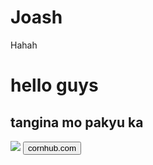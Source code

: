 # Joash
Hahah
<!DOCTYPE html>
<html>
    <head>
        <title>wala </title>
    </head>
    <body> <h1>hello guys</h1>
        <h2>tangina mo pakyu ka</h2>
        <img src="https://encrypted-tbn0.gstatic.com/images?q=tbn:ANd9GcSa26vdP4zxVlQ8D2POJzyt-wsfog7PdHbCdQ&usqp=CAU">
        <button>cornhub.com</button>
    </body>
</html>
